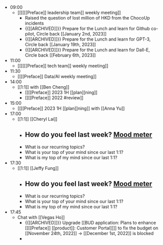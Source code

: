- 09:00
    - [[[[[[Preface]] leadership team]] weekly meeting]]
        - Raised the question of lost million of HKD from the ChocoUp incidents
        - {{[[ARCHIVED]]}}  Prepare for the Lunch and learn for Github co-pilot, Circle back [[January 2nd, 2023]]
        - {{[[ARCHIVED]]}}  Prepare for the Lunch and learn for GPT-3, Circle back [[January 19th, 2023]]
        - {{[[ARCHIVED]]}}  Prepare for the Lunch and learn for Dall-E, Circle back [[February 6th, 2023]]
- 11:00
    - [[[[[[Preface]] tech team]] weekly meeting]]
- 11:30
    - [[[[Preface]] Data/AI weekly meeting]]
- 14:00
    - [[1:1]] with [[Ben Cheng]]
        - [[[[Preface]] 2023 1H [[plan]]ning]]
        - [[[[Preface]] 2022 #review]]
- 15:00
    - [[[[Preface]] 2023 1H [[plan]]ning]] with [[Anna Yu]]
- 17:00
    - [[1:1]] [[Cheryl Lai]]
        - How do you feel last week? [Mood meter](https://docs.google.com/spreadsheets/d/1S09bR1Auj6DvPvcmK30CCWBzk8ycyaUAFgsVqLDd35U/edit#gid=0)
            - 
        - What is our recurring topics?
        - What is your top of your mind since our last 1:1?
        - What is my top of my mind since our last 1:1?
- 17:30
    - [[1:1]] [[Jeffy Fung]]
        - How do you feel last week? [Mood meter](https://docs.google.com/spreadsheets/d/1S09bR1Auj6DvPvcmK30CCWBzk8ycyaUAFgsVqLDd35U/edit#gid=0)
            - 
        - What is our recurring topics?
        - What is your top of your mind since our last 1:1?
        - What is my top of my mind since our last 1:1?
- 17:45
    - Chat with [[Vegas Ho]]
        - {{[[ARCHIVED]]}}  Upgrade [[BUD application: Plans to enhance [[[[Preface]] [[product]]: Customer Portal]]]] to fix the budget on [[November 24th, 2022]] -> [[December 1st, 2022]] is blocked
        - 
